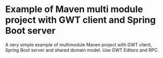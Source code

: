 # Example of Maven multi module project with GWT client and Spring Boot server
A very simple example of multimodule Maven project with GWT client, Spring Boot server and shared domain model. Use GWT Editors and RPC.
